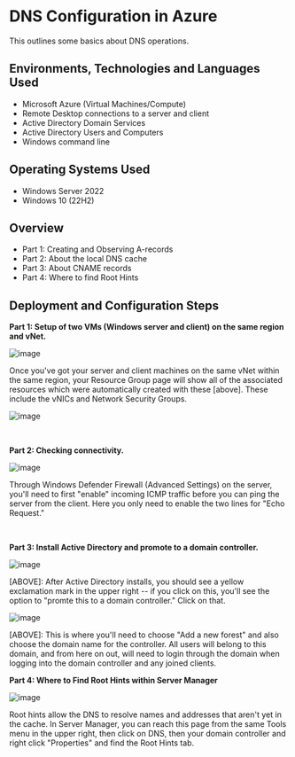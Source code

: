 <h1>DNS Configuration in Azure </h1>
This outlines some basics about DNS operations.<br />


<h2>Environments, Technologies and Languages Used</h2>

- Microsoft Azure (Virtual Machines/Compute)
- Remote Desktop connections to a server and client
- Active Directory Domain Services
- Active Directory Users and Computers
- Windows command line 

<h2>Operating Systems Used </h2>

- Windows Server 2022
- Windows 10 (22H2)

<h2>Overview</h2>

- Part 1: Creating and Observing A-records
- Part 2: About the local DNS cache
- Part 3: About CNAME records
- Part 4: Where to find Root Hints
  
<h2>Deployment and Configuration Steps</h2>

<b>Part 1: Setup of two VMs (Windows server and client) on the same region and vNet.</b>
<p>

  ![image](https://github.com/lcccodes/configure-ad/assets/171904823/84e26543-c927-4985-ab01-1822238f46d2)

</p>
<p>
Once you've got your server and client machines on the same vNet within the same region, your Resource Group page will show all of the associated resources which were automatically created with these [above]. These include the vNICs and Network Security Groups.


![image](https://github.com/lcccodes/configure-ad/assets/171904823/ecbac8f6-e776-4af9-a77d-49ba57fa5551)

</p>
<br />


<b>Part 2: Checking connectivity.</b>
<p>

  ![image](https://github.com/lcccodes/configure-ad/assets/171904823/2f645421-5f75-4d02-ab86-41b9cbdefea0)

</p>
<p>
Through Windows Defender Firewall (Advanced Settings) on the server, you'll need to first "enable" incoming ICMP traffic before you can ping the server from the client. Here you only need to enable the two lines for "Echo Request."
</p>
<br />


<b>Part 3: Install Active Directory and promote to a domain controller.</b>
<p>

  ![image](https://github.com/lcccodes/configure-ad/assets/171904823/1ca6c8df-2291-4bb7-95ec-0194f36fcb72)

</p>
<p>
[ABOVE]: After Active Directory installs, you should see a yellow exclamation mark in the upper right -- if you click on this, you'll see the option to "promte this to a domain controller." Click on that.
</p>
<p>

![image](https://github.com/lcccodes/configure-ad/assets/171904823/aae613cc-efc0-41e9-afec-4f085257b34a)


</p>
<p>
[ABOVE]: This is where you'll need to choose "Add a new forest" and also choose the domain name for the controller. All users will belong to this domain, and from here on out, will need to login through the domain when logging into the domain controller and any joined clients.

<b>Part 4: Where to Find Root Hints within Server Manager</b>
</p>
<p>
  
![image](https://github.com/lcccodes/dnsconfig/assets/171904823/403e47d5-61a8-496c-a2c8-d15fa5bf1c68)



</p>
<p>
Root hints allow the DNS to resolve names and addresses that aren't yet in the cache. In Server Manager, you can reach this page from the same Tools menu in the upper right, then click on DNS, then your domain controller and right click "Properties" and find the Root Hints tab.
</p>
<br />


